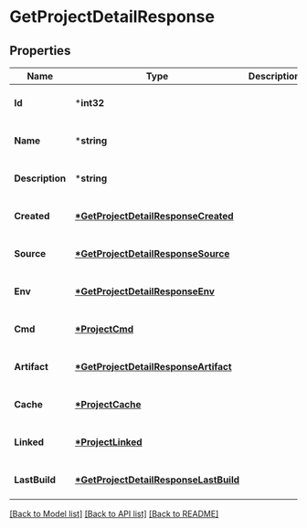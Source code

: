 # GetProjectDetailResponse

## Properties
Name | Type | Description | Notes
------------ | ------------- | ------------- | -------------
**Id** | ***int32** |  | [optional] [default to null]
**Name** | ***string** |  | [optional] [default to null]
**Description** | ***string** |  | [optional] [default to null]
**Created** | **[*GetProjectDetailResponseCreated](GetProjectDetailResponseCreated.md)** |  | [optional] [default to null]
**Source** | **[*GetProjectDetailResponseSource](GetProjectDetailResponseSource.md)** |  | [optional] [default to null]
**Env** | **[*GetProjectDetailResponseEnv](GetProjectDetailResponseEnv.md)** |  | [optional] [default to null]
**Cmd** | **[*ProjectCmd](ProjectCmd.md)** |  | [optional] [default to null]
**Artifact** | **[*GetProjectDetailResponseArtifact](GetProjectDetailResponseArtifact.md)** |  | [optional] [default to null]
**Cache** | **[*ProjectCache](ProjectCache.md)** |  | [optional] [default to null]
**Linked** | **[*ProjectLinked](ProjectLinked.md)** |  | [optional] [default to null]
**LastBuild** | **[*GetProjectDetailResponseLastBuild](GetProjectDetailResponseLastBuild.md)** |  | [optional] [default to null]

[[Back to Model list]](../README.md#documentation-for-models) [[Back to API list]](../README.md#documentation-for-api-endpoints) [[Back to README]](../README.md)


